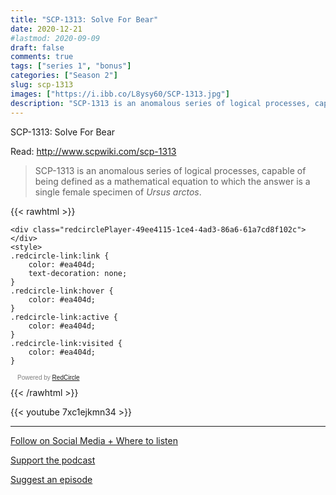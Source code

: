 ```yaml
---
title: "SCP-1313: Solve For Bear"
date: 2020-12-21
#lastmod: 2020-09-09
draft: false
comments: true
tags: ["series 1", "bonus"]
categories: ["Season 2"]
slug: scp-1313
images: ["https://i.ibb.co/L8ysy60/SCP-1313.jpg"]
description: "SCP-1313 is an anomalous series of logical processes, capable of being defined as a mathematical equation to which the answer is a single female specimen of Ursus arctos."
---
```


SCP-1313: Solve For Bear

Read: http://www.scpwiki.com/scp-1313

> SCP-1313 is an anomalous series of logical processes, capable of being defined as a mathematical equation to which the answer is a single female specimen of *Ursus arctos*.

{{< rawhtml >}}
<script async defer onload="redcircleIframe();" src="https://api.podcache.net/embedded-player/sh/63705181-2bd5-4fc1-a869-6f5b27226efa/ep/49ee4115-1ce4-4ad3-86a6-61a7cd8f102c"></script>
    <div class="redcirclePlayer-49ee4115-1ce4-4ad3-86a6-61a7cd8f102c"></div>
    <style>
    .redcircle-link:link {
        color: #ea404d;
        text-decoration: none;
    }
    .redcircle-link:hover {
        color: #ea404d;
    }
    .redcircle-link:active {
        color: #ea404d;
    }
    .redcircle-link:visited {
        color: #ea404d;
    }
</style>
<p style="margin-top:3px;margin-left:11px;font-family: sans-serif;font-size: 10px; color: gray;">Powered by <a class="redcircle-link" href="https://redcircle.com?utm_source=rc_embedded_player&utm_medium=web&utm_campaign=embedded_v1">RedCircle</a></p>
{{< /rawhtml >}}

{{< youtube 7xc1ejkmn34 >}}

---

[Follow on Social Media + Where to listen](/links)

[Support the podcast](/support)

[Suggest an episode](/suggest)
